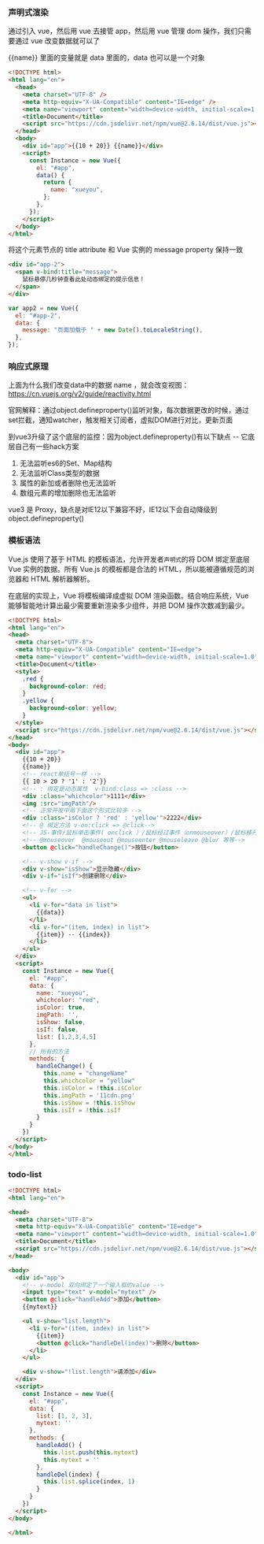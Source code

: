 ### 声明式渲染

通过引入 vue，然后用 vue 去接管 app，然后用 vue 管理 dom 操作，我们只需要通过 vue 改变数据就可以了

{{name}} 里面的变量就是 data 里面的，data 也可以是一个对象

```html
<!DOCTYPE html>
<html lang="en">
  <head>
    <meta charset="UTF-8" />
    <meta http-equiv="X-UA-Compatible" content="IE=edge" />
    <meta name="viewport" content="width=device-width, initial-scale=1.0" />
    <title>Document</title>
    <script src="https://cdn.jsdelivr.net/npm/vue@2.6.14/dist/vue.js"></script>
  </head>
  <body>
    <div id="app">{{10 + 20}} {{name}}</div>
    <script>
      const Instance = new Vue({
        el: "#app",
        data() {
          return {
            name: "xueyou",
          };
        },
      });
    </script>
  </body>
</html>
```



将这个元素节点的 title attribute 和 Vue 实例的 message property 保持一致

```html
<div id="app-2">
  <span v-bind:title="message">
    鼠标悬停几秒钟查看此处动态绑定的提示信息！
  </span>
</div>
```

```javascript
var app2 = new Vue({
  el: "#app-2",
  data: {
    message: "页面加载于 " + new Date().toLocaleString(),
  },
});
```

### 响应式原理

上面为什么我们改变data中的数据 name ，就会改变视图：https://cn.vuejs.org/v2/guide/reactivity.html


官网解释：通过object.defineproperty()监听对象，每次数据更改的时候，通过set拦截，通知watcher，触发相关订阅者，虚拟DOM进行对比，更新页面


到vue3升级了这个底层的监控：因为object.defineproperty()有以下缺点 --  它底层自己有一些hack方案

1. 无法监听es6的Set、Map结构
2. 无法监听Class类型的数据
3. 属性的新加或者删除也无法监听   
4. 数组元素的增加删除也无法监听

vue3 是 Proxy，缺点是对IE12以下兼容不好，IE12以下会自动降级到 object.defineproperty()




### 模板语法

Vue.js 使用了基于 HTML 的模板语法，允许开发者`声明式`的将 DOM 绑定至底层 Vue 实例的数据。所有 Vue.js 的模板都是合法的 HTML，所以能被遵循规范的浏览器和 HTML 解析器解析。

在底层的实现上，Vue 将模板编译成虚拟 DOM 渲染函数。结合响应系统，Vue 能够智能地计算出最少需要重新渲染多少组件，并把 DOM 操作次数减到最少。

``` html
<!DOCTYPE html>
<html lang="en">
<head>
  <meta charset="UTF-8">
  <meta http-equiv="X-UA-Compatible" content="IE=edge">
  <meta name="viewport" content="width=device-width, initial-scale=1.0">
  <title>Document</title>
  <style>
    .red {
      background-color: red;
    }
    .yellow {
      background-color: yellow;
    }
  </style>
  <script src="https://cdn.jsdelivr.net/npm/vue@2.6.14/dist/vue.js"></script>
</head>
<body>
  <div id="app">
    {{10 + 20}}
    {{name}}
    <!-- react单括号一样 -->
    {{ 10 > 20 ? '1' : '2'}}
    <!-- : 绑定是动态属性  v-bind:class => :class -->
    <div :class="whichcolor">1111</div>
    <img :src="imgPath"/>
    <!-- 正常开发中用下面这个形式比较多 -->
    <div :class="isColor ? 'red' : 'yellow'">2222</div>
    <!-- @ 绑定方法 v-on:click => @click-->
    <!-- JS-事件/鼠标单击事件( onclick ）/鼠标经过事件（onmouseover）/鼠标移开事件（onmouseout）/光标聚焦事件（onfocus）/失焦事件（onblur）/内容选中事...... -->
    <!-- @mouseover  @mouseout @mouseenter @mouseleave @blur 等等-->
    <button @click="handleChange()">按钮</button>

    <!-- v-show v-if -->
    <div v-show="isShow">显示隐藏</div>
    <div v-if="isIf">创建删除</div>

    <!-- v-for -->
    <ul>
      <li v-for="data in list">
        {{data}}
      </li>
      <li v-for="(item, index) in list">
        {{item}} -- {{index}}
      </li>
    </ul>
  </div>
  <script>
    const Instance = new Vue({
      el: "#app",
      data: {
        name: "xueyou",
        whichcolor: "red",
        isColor: true,
        imgPath: '',
        isShow: false,
        isIf: false,
        list: [1,2,3,4,5]
      },
      // 所有的方法
      methods: {
        handleChange() {
          this.name = "changeName"
          this.whichcolor = "yellow"
          this.isColor = !this.isColor
          this.imgPath = '11cdn.png'
          this.isShow = !this.isShow
          this.isIf = !this.isIf
        }
      }
    }) 
  </script>
</body>
</html>
```

### todo-list

```html
<!DOCTYPE html>
<html lang="en">

<head>
  <meta charset="UTF-8">
  <meta http-equiv="X-UA-Compatible" content="IE=edge">
  <meta name="viewport" content="width=device-width, initial-scale=1.0">
  <title>Document</title>
  <script src="https://cdn.jsdelivr.net/npm/vue@2.6.14/dist/vue.js"></script>
</head>

<body>
  <div id="app">
    <!-- v-model 双向绑定了一个输入框的value -->
    <input type="text" v-model="mytext" />
    <button @click="handleAdd">添加</button>
    {{mytext}}

    <ul v-show="list.length">
      <li v-for="(item, index) in list">
        {{item}}
        <button @click="handleDel(index)">删除</button>
      </li>
    </ul>

    <div v-show="!list.length">请添加</div>
  </div>
  <script>
    const Instance = new Vue({
      el: "#app",
      data: {
        list: [1, 2, 3],
        mytext: ''
      },
      methods: {
        handleAdd() {
          this.list.push(this.mytext)
          this.mytext = ''
        },
        handleDel(index) {
          this.list.splice(index, 1)
        }
      }
    }) 
  </script>
</body>

</html>
```


